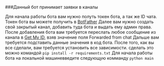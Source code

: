 ###Данный бот принимает заявки в каналы

Для начала работы бота вам нужно полуть токен бота, а так же ID чата.
Токен бота вы можете получить в [BotFather](https://t.me/BotFather)
Далее вам нужно создать свой закрытый канал, добавить туда бота и выдать ему админ права. После добавления бота вам
требуется переслать любое сообщение из канала в [Get My ID](https://t.me/getmyid_bot), взяв значение поля Forwarded from
chat
Дальше вам требуется подставить данные значения в код бота.
После того, как вы все сделали, вам требуется установить все зависимости.
сделать это можно командой
`pip install -r requirements.txt`
Для начала работы бота на локальной машиневведите следующую комманду `python main` 